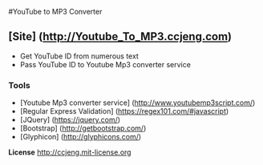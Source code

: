 #YouTube to MP3 Converter

## [Site] (http://Youtube_To_MP3.ccjeng.com)

* Get YouTube ID from numerous text
* Pass YouTube ID to Youtube Mp3 converter service


### Tools
* [Youtube Mp3 converter service] (http://www.youtubemp3script.com/)
* [Regular Express Validation] (https://regex101.com/#javascript)
* [JQuery] (https://jquery.com/)
* [Bootstrap] (http://getbootstrap.com/)
* [Glyphicon] (http://glyphicons.com/)

**License**
http://ccjeng.mit-license.org
